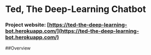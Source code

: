 # Ted, The Deep-Learning Chatbot

### Project website: [https://ted-the-deep-learning-bot.herokuapp.com/](https://ted-the-deep-learning-bot.herokuapp.com/)

##Overview
